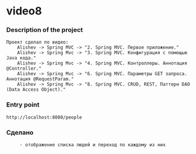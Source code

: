 # video8

### Description of the project
    Проект сделал по видео:
        Alishev -> Spring MVC -> "2. Spring MVC. Первое приложение."
        Alishev -> Spring Mvc -> "3. Spring MVC. Конфигурация с помощью Java кода."
        Alishev -> Spring Mvc -> "4. Spring MVC. Контроллеры. Аннотация @Controller."
        Alishev -> Spring Mvc -> "6. Spring MVC. Параметры GET запроса. Аннотация @RequestParam."
        Alishev -> Spring Mvc -> "8. Spring MVC. CRUD, REST, Паттерн DAO (Data Access Object)."

### Entry point
    http://localhost:8080/people

### Сделано
         - отображение списка людей и переход по каждому из них